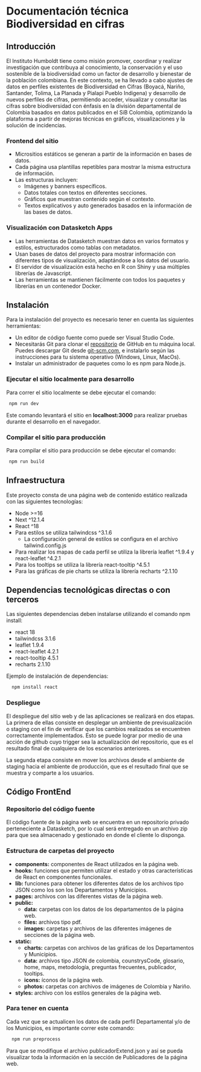 # Documentación técnica Biodiversidad en cifras

## Introducción

El Instituto Humboldt tiene como misión promover, coordinar y realizar investigación que contribuya al conocimiento, la conservación y el uso sostenible de la biodiversidad como un factor de desarrollo y bienestar de la población colombiana. En este contexto, se ha llevado a cabo  ajustes de datos en perfiles existentes de Biodiversidad en Cifras (Boyacá, Nariño, Santander, Tolima, La Planada y Pialapi Pueblo Indigena) y desarrollo de nuevos perfiles de cifras, permitiendo acceder, visualizar y consultar las cifras sobre biodiversidad con énfasis en la división departamental de Colombia basados en datos publicados en el SiB Colombia, optimizando la plataforma a partir de mejoras técnicas en gráficos, visualizaciones y la solución de incidencias.

### Frontend del sitio

- Micrositios estáticos se generan a partir de la información en bases de datos.
- Cada página usa plantillas repetibles para mostrar la misma estructura de información.
- Las estructuras incluyen:
  - Imágenes y banners específicos.
  - Datos totales con textos en diferentes secciones.
  - Gráficos que muestran contenido según el contexto.
  - Textos explicativos y auto generados basados en la información de las bases de datos.

### Visualización con Datasketch Apps

- Las herramientas de Datasketch muestran datos en varios formatos y estilos, estructurados como tablas con metadatos.
- Usan bases de datos del proyecto para mostrar información con diferentes tipos de visualización, adaptándose a los datos del usuario.
- El servidor de visualización está hecho en R con Shiny y usa múltiples librerías de Javascript.
- Las herramientas se mantienen fácilmente con todos los paquetes y librerías en un contenedor Docker.

## Instalación

Para la instalación del proyecto es necesario tener en cuenta las siguientes herramientas:

- Un editor de código fuente como puede ser Visual Studio Code.
- Necesitarás Git para clonar el [repositorio](https://github.com/datasketch/sib-colombia) de GitHub en tu máquina local. Puedes descargar Git desde [git-scm.com](https://git-scm.com/), e instalarlo según las instrucciones para tu sistema operativo (Windows, Linux, MacOs).
- Instalar un administrador de paquetes como lo es npm para Node.js.

### Ejecutar el sitio localmente para desarrollo

Para correr el sitio localmente se debe ejecutar el comando:

 ```bash
  npm run dev
```

 Este comando levantará el sitio en **localhost:3000** para realizar pruebas durante el desarrollo en el navegador.

### Compilar el sitio para producción

Para compilar el sitio para producción se debe ejecutar el comando:

 ```bash
  npm run build
```

## Infraestructura

Este proyecto consta de una página web de contenido estático realizada con las siguientes tecnologías:

- Node >=16
- Next ^12.1.4
- React ^18
- Para estilos se utiliza tailwindcss ^3.1.6
  - La configuración general de estilos se configura en el archivo tailwind.config.js
- Para realizar los mapas de cada perfil se utiliza la librería leaflet ^1.9.4 y react-leaflet ^4.2.1
- Para los tooltips se utiliza la librería react-tooltip ^4.5.1
- Para las gráficas de pie charts se utiliza la librería recharts ^2.1.10

## Dependencias tecnológicas directas o con terceros

Las siguientes dependencias deben instalarse utilizando el comando npm install:

- react 18
- tailwindcss 3.1.6
- leaflet 1.9.4
- react-leaflet 4.2.1
- react-tooltip 4.5.1
- recharts 2.1.10

Ejemplo de instalación de dependencias:

```bash
  npm install react
```

### Despliegue

El despliegue del sitio web y de las aplicaciones se realizará en dos etapas. La primera de ellas consiste en desplegar un ambiente de previsualización o staging con el fin de verificar que los cambios realizados se encuentren correctamente implementados. Esto se puede lograr por medio de una acción de github cuyo trigger sea la actualización del repositorio, que es el resultado final de cualquiera de los escenarios anteriores.

La segunda etapa consiste en mover los archivos desde el ambiente de staging hacia el ambiente de producción, que es el resultado final que se muestra y comparte a los usuarios.

## Código FrontEnd

### Repositorio del código fuente

El código fuente de la página web se encuentra en un repositorio privado perteneciente a Datasketch, por lo cual será entregado en un archivo zip para que sea almacenado y gestionado en donde el cliente lo disponga.

### Estructura de carpetas del proyecto

- **components:** componentes de React utilizados en la página web.
- **hooks:** funciones que permiten utilizar el estado y otras características de React en componentes funcionales.
- **lib:** funciones para obtener los diferentes datos de los archivos tipo JSON como los son los Departamentos y Municipios.
- **pages:** archivos con las diferentes vistas de la página web.
- **public:**
  - **data:** carpetas con los datos de los departamentos de la página web.
  - **files:** archivos tipo pdf.
  - **images:** carpetas y archivos de las diferentes imágenes de secciones de la página web.
- **static:**
  - **charts:** carpetas con archivos de las gráficas de los Departamentos y Municipios.
  - **data:** archivos tipo JSON de colombia, counstrysCode, glosario, home, maps, metodología, preguntas frecuentes, publicador, tooltips.
  - **icons:** íconos de la página web.
  - **photos:** carpetas con archivos de imágenes de Colombia y Nariño.
- **styles:** archivo con los estilos generales de la página web.

### Para tener en cuenta

Cada vez que se actualicen los datos de cada perfil Departamental y/o de los Municipios, es importante correr este comando:

```bash
  npm run preprocess
```

Para que se modifique el archivo publicadorExtend.json y así se pueda visualizar toda la información en la sección de Publicadores de la página web.
